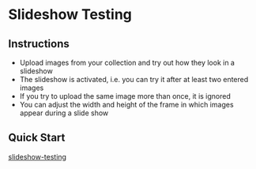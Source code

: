 # Slideshow Testing
## Instructions
- Upload images from your collection and try out how they look in a slideshow
- The slideshow is activated, i.e. you can try it after at least two entered images
- If you try to upload the same image more than once, it is ignored
- You can adjust the width and height of the frame in which images appear during a slide show
## Quick Start
[slideshow-testing](https://dirtyoldtown.github.io/slideshow-testing/)

